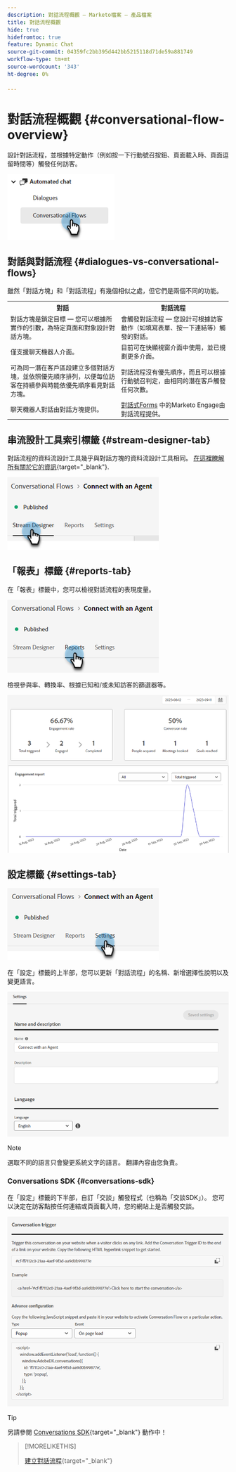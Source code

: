 ```yaml
---
description: 對話流程概觀 — Marketo檔案 — 產品檔案
title: 對話流程概觀
hide: true
hidefromtoc: true
feature: Dynamic Chat
source-git-commit: 04359fc2bb395d442bb5215118d71de59a881749
workflow-type: tm+mt
source-wordcount: '343'
ht-degree: 0%

---
```


# 對話流程概觀 {#conversational-flow-overview}

設計對話流程，並根據特定動作（例如按一下行動號召按鈕、頁面載入時、頁面逗留時間等）觸發任何訪客。

![](assets/conversational-flow-overview-1.png)

## 對話與對話流程 {#dialogues-vs-conversational-flows}

雖然「對話方塊」和「對話流程」有幾個相似之處，但它們是兩個不同的功能。

<table style="table-layout:auto"> 
 <tbody> 
  <tr> 
   <th style="width:50%">對話</th> 
   <th style="width:50%">對話流程</th>
  </tr> 
  <tr> 
   <td>對話方塊是鎖定目標 — 您可以根據所實作的引數，為特定頁面和對象設計對話方塊。</td> 
   <td>會觸發對話流程 — 您設計可根據訪客動作（如填寫表單、按一下連結等）觸發的對話。</td>
  </tr>
   <tr> 
   <td>僅支援聊天機器人介面。</td> 
   <td>目前可在快顯視窗介面中使用，並已規劃更多介面。</td>
  </tr>
  </tr>
   <tr> 
   <td>可為同一潛在客戶區段建立多個對話方塊，並依照優先順序排列，以便每位訪客在持續參與時能依優先順序看見對話方塊。</td> 
   <td>對話流程沒有優先順序，而且可以根據行動號召判定，由相同的潛在客戶觸發任何次數。</td>
  </tr>
  <tr>
   <td>聊天機器人對話由對話方塊提供。</td>
   <td><a href="/help/marketo/product-docs/demand-generation/dynamic-chat-two/automated-chat/conversational-flow-settings-for-marketo-engage-forms.md" target="_blank">對話式Forms</a> 中的Marketo Engage由對話流程提供。</td>
  </tr>
 </tbody> 
</table>

## 串流設計工具索引標籤 {#stream-designer-tab}

對話流程的資料流設計工具幾乎與對話方塊的資料流設計工具相同。 [在這裡瞭解所有關於它的資訊](/help/marketo/product-docs/demand-generation/dynamic-chat-two/automated-chat/stream-designer.md){target="_blank"}.

![](assets/conversational-flow-overview-2.png)

## 「報表」標籤 {#reports-tab}

在「報表」標籤中，您可以檢視對話流程的表現度量。

![](assets/conversational-flow-overview-3.png)

檢視參與率、轉換率、根據已知和/或未知訪客的篩選器等。

![](assets/conversational-flow-overview-4.png)

## 設定標籤 {#settings-tab}

![](assets/conversational-flow-overview-5.png)

在「設定」標籤的上半部，您可以更新「對話流程」的名稱、新增選擇性說明以及變更語言。

![](assets/conversational-flow-overview-6.png)

>[!NOTE]
>
>選取不同的語言只會變更系統文字的語言。 翻譯內容由您負責。

### Conversations SDK {#conversations-sdk}

在「設定」標籤的下半部，自訂「交談」觸發程式（也稱為「交談SDK」）。 您可以決定在訪客點按任何連結或頁面載入時，您的網站上是否觸發交談。

![](assets/conversational-flow-overview-7.png)

>[!TIP]
>
>另請參閱 [Conversations SDK](https://experienceleague.adobe.com/tools/marketo-dynamic-chatbot/conversations-sdk/){target="_blank"} 動作中！

>[!MORELIKETHIS]
>
>[建立對話流程](/help/marketo/product-docs/demand-generation/dynamic-chat-two/automated-chat/create-a-conversational-flow.md){target="_blank"}
